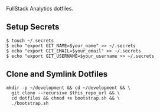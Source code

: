 FullStack Analytics dotfiles.

## Setup Secrets

```
$ touch ~/.secrets
$ echo "export GIT_NAME=$your_name" >> ~/.secrets
$ echo "export GIT_EMAIL=$your_email" >> ~/.secrets
$ echo "export GIT_USERNAME=$your_username >> ~/.secrets
```

## Clone and Symlink Dotfiles

```
mkdir -p ~/development && cd ~/development && \
  git clone --recursive $this_repo_url && \
  cd dotfiles && chmod +x bootstrap.sh && \
  ./bootstrap.sh   
```

